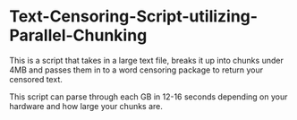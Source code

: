 # Text-Censoring-Script-utilizing-Parallel-Chunking
This is a script that takes in a large text file, breaks it up into chunks under 4MB and passes them in to a word censoring package to return your censored text.

This script can parse through each GB in 12-16 seconds depending on your hardware and how large your chunks are.
